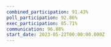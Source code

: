 ```yaml
---
combined_participation: 91.43%
poll_participation: 92.86%
exec_participation: 85.71%
communication: 96.88%
start_date: 2023-05-22T00:00:00.000Z
---
```

